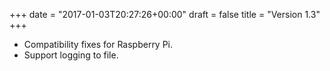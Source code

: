 +++
date = "2017-01-03T20:27:26+00:00"
draft = false
title = "Version 1.3"
+++
* Compatibility fixes for Raspberry Pi.
* Support logging to file.
